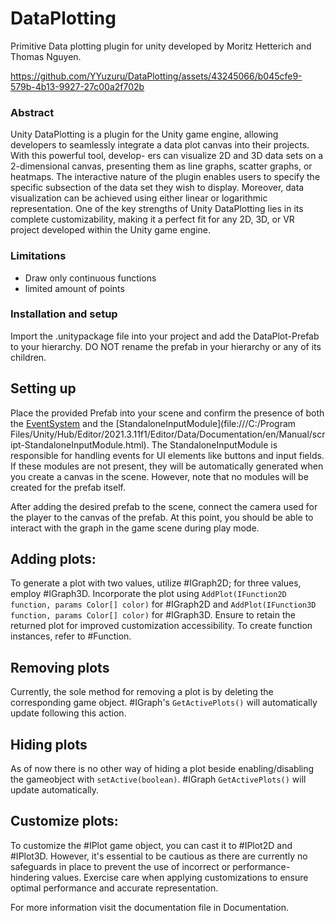# DataPlotting
Primitive Data plotting plugin for unity developed by
Moritz Hetterich and Thomas Nguyen.

https://github.com/YYuzuru/DataPlotting/assets/43245066/b045cfe9-579b-4b13-9927-27c00a2f702b

### Abstract
Unity DataPlotting is a plugin for the Unity game
engine, allowing developers to seamlessly integrate a data
plot canvas into their projects. With this powerful tool, develop-
ers can visualize 2D and 3D data sets on a 2-dimensional canvas,
presenting them as line graphs, scatter graphs, or heatmaps.
The interactive nature of the plugin enables users to specify
the specific subsection of the data set they wish to display.
Moreover, data visualization can be achieved using either linear
or logarithmic representation. One of the key strengths of Unity
DataPlotting lies in its complete customizability, making it a
perfect fit for any 2D, 3D, or VR project developed within the
Unity game engine.

### Limitations
- Draw only continuous functions
- limited amount of points

### Installation and setup
Import the .unitypackage file into your project and add the DataPlot-Prefab to your hierarchy. DO NOT rename the prefab in your hierarchy or any of its children.
## Setting up
Place the provided Prefab into your scene and confirm the presence of both the [EventSystem](https://docs.unity3d.com/2021.3/Documentation/Manual/EventSystem.html) and the [StandaloneInputModule](file:///C:/Program Files/Unity/Hub/Editor/2021.3.11f1/Editor/Data/Documentation/en/Manual/script-StandaloneInputModule.html). The StandaloneInputModule is responsible for handling events for UI elements like buttons and input fields. If these modules are not present, they will be automatically generated when you create a canvas in the scene. However, note that no modules will be created for the prefab itself.

After adding the desired prefab to the scene, connect the camera used for the player to the canvas of the prefab. At this point, you should be able to interact with the graph in the game scene during play mode. 



## Adding plots:
To generate a plot with two values, utilize #IGraph2D; for three values, employ #IGraph3D. Incorporate the plot using `AddPlot(IFunction2D function, params Color[] color)` for #IGraph2D and `AddPlot(IFunction3D function, params Color[] color)` for #IGraph3D. Ensure to retain the returned plot for improved customization accessibility. To create function instances, refer to #Function.

## Removing plots
  
Currently, the sole method for removing a plot is by deleting the corresponding game object. #IGraph's `GetActivePlots()` will automatically update following this action.
## Hiding plots
As of now there is no other way of hiding a plot beside enabling/disabling the gameobject with `setActive(boolean)`. #IGraph `GetActivePlots()` will update automatically.
## Customize plots:
To customize the #IPlot game object, you can cast it to #IPlot2D and #IPlot3D. However, it's essential to be cautious as there are currently no safeguards in place to prevent the use of incorrect or performance-hindering values. Exercise care when applying customizations to ensure optimal performance and accurate representation.


For more information visit the documentation file in Documentation.

